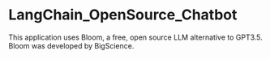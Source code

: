 # LangChain_OpenSource_Chatbot
This application uses Bloom, a free, open source LLM alternative to GPT3.5. Bloom was developed by BigScience.
